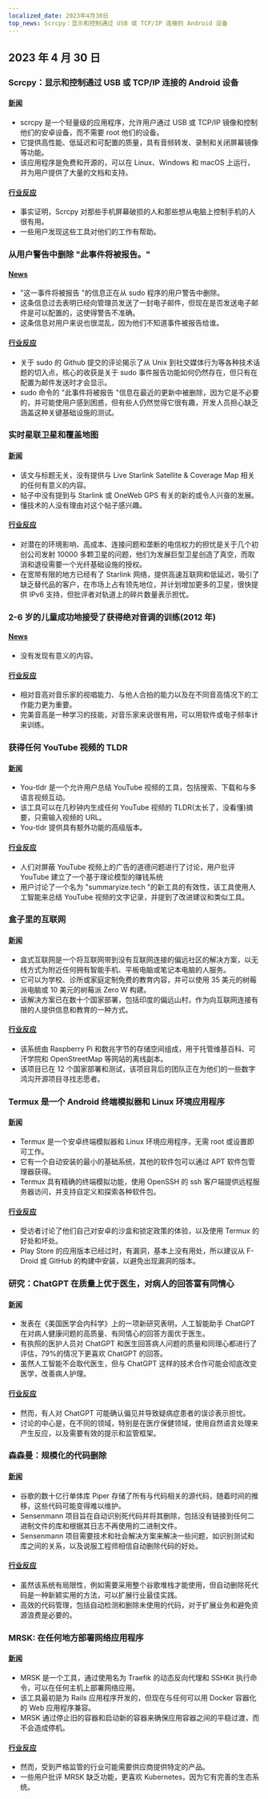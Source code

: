 ```yaml
---
localized_date: 2023年4月30日
top_news: Scrcpy：显示和控制通过 USB 或 TCP/IP 连接的 Android 设备
---
```


## 2023 年 4 月 30 日

### Scrcpy：显示和控制通过 USB 或 TCP/IP 连接的 Android 设备

#### [新闻](https://github.com/Genymobile/scrcpy)

- scrcpy 是一个轻量级的应用程序，允许用户通过 USB 或 TCP/IP 镜像和控制他们的安卓设备，而不需要 root 他们的设备。
- 它提供高性能、低延迟和可配置的质量，具有音频转发、录制和关闭屏幕镜像等功能。
- 该应用程序是免费和开源的，可以在 Linux、Windows 和 macOS 上运行，并为用户提供了大量的文档和支持。

#### [行业反应](http://news.ycombinator.com/item?id=35749366)

- 事实证明，Scrcpy 对那些手机屏幕破损的人和那些想从电脑上控制手机的人很有用。
- 一些用户发现这些工具对他们的工作有帮助。

### 从用户警告中删除 "此事件将被报告。"

#### [News](https://github.com/sudo-project/sudo/commit/6aa320c96a37613663e8de4c275bd6c490466b01)

- "这一事件将被报告 "的信息正在从 sudo 程序的用户警告中删除。
- 这条信息过去表明已经向管理员发送了一封电子邮件，但现在是否发送电子邮件是可以配置的，这使得警告不准确。
- 这条信息对用户来说也很混乱，因为他们不知道事件被报告给谁。

#### [行业反应](http://news.ycombinator.com/item?id=35752237)

- 关于 sudo 的 Github 提交的评论揭示了从 Unix 到社交媒体行为等各种技术话题的切入点，核心的收获是关于 sudo 事件报告功能如何仍然存在，但只有在配置为邮件发送时才会显示。
- sudo 命令的 "此事件将被报告 "信息在最近的更新中被删除，因为它是不必要的，并可能使用户感到困惑，但有些人仍然觉得它很有趣，开发人员担心缺乏涵盖这种关键基础设施的测试。

### 实时星联卫星和覆盖地图

#### [新闻](https://satellitemap.space/)

- 该文与标题无关，没有提供与 Live Starlink Satellite & Coverage Map 相关的任何有意义的内容。
- 帖子中没有提到与 Starlink 或 OneWeb GPS 有关的新的或令人兴奋的发展。
- 懂技术的人没有理由对这个帖子感兴趣。

#### [行业反应](http://news.ycombinator.com/item?id=35749130)

- 对潜在的环境影响、高成本、连接问题和垄断的电信权力的担忧是关于几个初创公司发射 10000 多颗卫星的问题，他们为发展巨型卫星创造了真空，而取消和退役需要一个光纤基础设施的授权。
- 在宽带有限的地方已经有了 Starlink 网络，提供高速互联网和低延迟，吸引了缺乏替代品的客户，在市场上占有领先地位，并计划增加更多的卫星，很快提供 IPv6 支持，但批评者对轨道上的碎片数量表示担忧。

### 2-6 岁的儿童成功地接受了获得绝对音调的训练(2012 年)

#### [News](https://journals.sagepub.com/doi/abs/10.1177/0305735612463948)

- 没有发现有意义的内容。

#### [行业反应](http://news.ycombinator.com/item?id=35753838)

- 相对音高对音乐家的视唱能力、与他人合拍的能力以及在不同音高情况下的工作能力更为重要。
- 完美音高是一种学习的技能，对音乐家来说很有用，可以用软件或电子频率计来训练。

### 获得任何 YouTube 视频的 TLDR

#### [新闻](https://www.you-tldr.com/)

- You-tldr 是一个允许用户总结 YouTube 视频的工具，包括搜索、下载和与多语言视频互动。
- 该工具可以在几秒钟内生成任何 YouTube 视频的 TLDR(太长了，没看懂)摘要，只需输入视频的 URL。
- You-tldr 提供具有额外功能的高级版本。

#### [行业反应](http://news.ycombinator.com/item?id=35754793)

- 人们对屏蔽 YouTube 视频上的广告的道德问题进行了讨论，用户批评 YouTube 建立了一个基于理论模型的赚钱系统
- 用户讨论了一个名为 "summaryize.tech "的新工具的有效性，该工具使用人工智能来总结 YouTube 视频的文字记录，并提到了改进建议和类似工具。

### 盒子里的互联网

#### [新闻](https://internet-in-a-box.org/)

- 盒式互联网是一个将互联网带到没有互联网连接的偏远社区的解决方案，以无线方式为附近任何拥有智能手机、平板电脑或笔记本电脑的人服务。
- 它可以为学校、诊所或家庭定制免费的教育内容，并可以使用 35 美元的树莓派电脑或 10 美元的树莓派 Zero W 构建。
- 该解决方案已在数十个国家部署，包括印度的偏远山村，作为向互联网连接有限的人提供信息和教育的一种方式。

#### [行业反应](http://news.ycombinator.com/item?id=35750165)

- 该系统由 Raspberry Pi 和数兆字节的存储空间组成，用于托管维基百科、可汗学院和 OpenStreetMap 等网站的离线副本。
- 该项目已在 12 个国家部署和测试，该项目背后的团队正在为他们的一些数字鸿沟开源项目寻找志愿者。

### Termux 是一个 Android 终端模拟器和 Linux 环境应用程序

#### [新闻](https://termux.dev/en/)

- Termux 是一个安卓终端模拟器和 Linux 环境应用程序，无需 root 或设置即可工作。
- 它有一个自动安装的最小的基础系统，其他的软件包可以通过 APT 软件包管理器获得。
- Termux 具有精确的终端模拟功能，使用 OpenSSH 的 ssh 客户端提供远程服务器访问，并支持自定义和探索各种软件包。

#### [行业反应](http://news.ycombinator.com/item?id=35752756)

- 受访者讨论了他们自己对安卓的沙盒和锁定政策的体验，以及使用 Termux 的好处和坏处。
- Play Store 的应用版本已经过时，有漏洞，基本上没有用处，所以建议从 F-Droid 或 GitHub 的构建中安装，以避免出现漏洞的版本。

### 研究：ChatGPT 在质量上优于医生，对病人的回答富有同情心

#### [新闻](https://today.ucsd.edu/story/study-finds-chatgpt-outperforms-physicians-in-high-quality-empathetic-answers-to-patient-questions)

- 发表在《美国医学会内科学》上的一项新研究表明，人工智能助手 ChatGPT 在对病人健康问题的高质量、有同情心的回答方面优于医生。
- 有执照的医护人员对 ChatGPT 和医生回答病人问题的质量和同理心都进行了评估，79%的情况下更喜欢 ChatGPT 的回答。
- 虽然人工智能不会取代医生，但与 ChatGPT 这样的技术合作可能会彻底改变医学，改善病人护理。

#### [行业反应](http://news.ycombinator.com/item?id=35751276)

- 然而，有人对 ChatGPT 可能确认偏见并导致疑病症患者的误诊表示担忧。
- 讨论的中心是，在不同的领域，特别是在医疗保健领域，使用自然语言处理来产生反应，以及需要有效的提示和监管框架。

### 森森曼：规模化的代码删除

#### [新闻](https://testing.googleblog.com/2023/04/sensenmann-code-deletion-at-scale.html)

- 谷歌的数十亿行单体库 Piper 存储了所有与代码相关的源代码，随着时间的推移，这些代码可能变得难以维护。
- Sensenmann 项目旨在自动识别死代码并将其删除，包括没有链接到任何二进制文件的库和根据其日志不再使用的二进制文件。
- Sensenmann 项目需要技术和社会解决方案来解决一些问题，如识别测试和库之间的关系，以及说服工程师相信自动删除代码的好处。

#### [行业反应](http://news.ycombinator.com/item?id=35755841)

- 虽然该系统有局限性，例如需要采用整个谷歌堆栈才能使用，但自动删除死代码是一种新颖实用的方法，可以扩展行业最佳实践。
- 高效的代码管理，包括自动检测和删除未使用的代码，对于扩展业务和避免资源浪费是必要的。

### MRSK: 在任何地方部署网络应用程序

#### [新闻](https://mrsk.dev/)

- MRSK 是一个工具，通过使用名为 Traefik 的动态反向代理和 SSHKit 执行命令，可以在任何主机上部署网络应用。
- 该工具最初是为 Rails 应用程序开发的，但现在与任何可以用 Docker 容器化的 Web 应用程序兼容。
- MRSK 通过停止旧的容器和启动新的容器来确保应用容器之间的平稳过渡，而不会造成停机。

#### [行业反应](http://news.ycombinator.com/item?id=35753106)

- 然而，受到严格监管的行业可能需要供应商提供特定的产品。
- 一些用户批评 MRSK 缺乏功能，更喜欢 Kubernetes，因为它有完善的生态系统。


